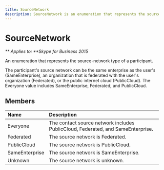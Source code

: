 ```yaml
---
title: SourceNetwork
description: SourceNetwork is an enumeration that represents the source-network type of a participant.
---
```

# SourceNetwork


_** Applies to: **Skype for Business 2015_

An enumeration that represents the source-network type of a participant.
            
The participant's source network can be the same enterprise as the user's (SameEnterprise), an organization 
that is federated with the user's organization (Federated), or the public internet cloud (PublicCloud). The Everyone value includes SameEnterprise, Federated, and PublicCloud.
            
## Members



|**Name**|**Description**|
|:-----|:-----|
|Everyone|The contact source network includes PublicCloud, Federated, and SameEnterprise.|
|Federated|The source network is Federated.|
|PublicCloud|The source network is PublicCloud.|
|SameEnterprise|The source network is SameEnterprise.|
|Unknown|The source network is unknown.|
